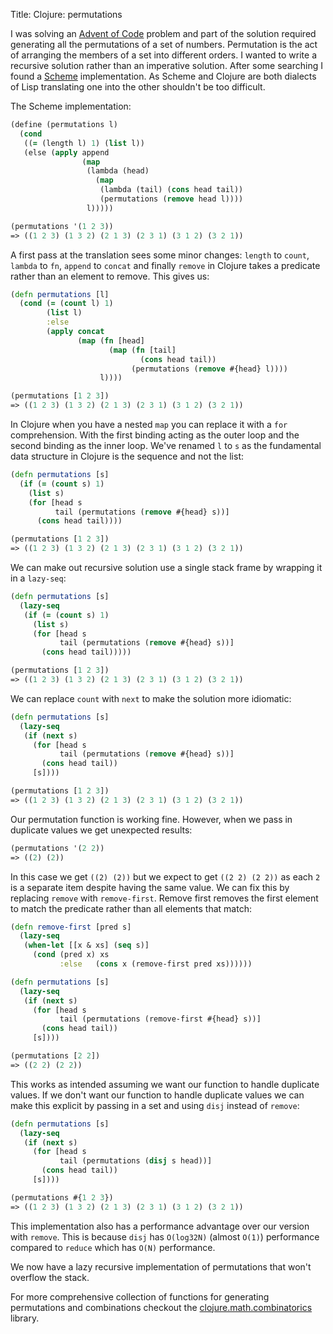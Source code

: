Title: Clojure: permutations

I was solving an [Advent of Code](https://adventofcode.com/) problem and part of the solution required generating all the permutations of a set of numbers. Permutation is the act of arranging the members of a set into different orders. I wanted to write a recursive solution rather than an imperative solution. After some searching I found a [Scheme](https://en.wikipedia.org/wiki/Scheme_(programming_language)) implementation. As Scheme and Clojure are both dialects of Lisp translating one into the other shouldn't be too difficult.

The Scheme implementation:

```Clojure
(define (permutations l)
  (cond
   ((= (length l) 1) (list l))
   (else (apply append
                (map
                 (lambda (head)
                   (map
                    (lambda (tail) (cons head tail))
                    (permutations (remove head l))))
                 l)))))

(permutations '(1 2 3))
=> ((1 2 3) (1 3 2) (2 1 3) (2 3 1) (3 1 2) (3 2 1))
```

A first pass at the translation sees some minor changes: `length` to `count`, `lambda` to `fn`, `append` to `concat` and finally `remove` in Clojure takes a predicate rather than an element to remove. This gives us:

```Clojure
(defn permutations [l]
  (cond (= (count l) 1)
        (list l)
        :else
        (apply concat
               (map (fn [head]
                      (map (fn [tail]
                             (cons head tail))
                           (permutations (remove #{head} l))))
                    l))))

(permutations [1 2 3])
=> ((1 2 3) (1 3 2) (2 1 3) (2 3 1) (3 1 2) (3 2 1))
```

In Clojure when you have a nested `map` you can replace it with a `for` comprehension. With the first binding acting as the outer loop and the second binding as the inner loop. We've renamed `l` to `s` as the fundamental data structure in Clojure is the sequence and not the list:

```Clojure
(defn permutations [s]
  (if (= (count s) 1)
    (list s)
    (for [head s
          tail (permutations (remove #{head} s))]
      (cons head tail))))

(permutations [1 2 3])
=> ((1 2 3) (1 3 2) (2 1 3) (2 3 1) (3 1 2) (3 2 1))
```

We can make out recursive solution use a single stack frame by wrapping it in a `lazy-seq`:

```Clojure
(defn permutations [s]
  (lazy-seq
   (if (= (count s) 1)
     (list s)
     (for [head s
           tail (permutations (remove #{head} s))]
       (cons head tail)))))

(permutations [1 2 3])
=> ((1 2 3) (1 3 2) (2 1 3) (2 3 1) (3 1 2) (3 2 1))
```

We can replace `count` with `next` to make the solution more idiomatic:

```Clojure
(defn permutations [s]
  (lazy-seq
   (if (next s)
     (for [head s
           tail (permutations (remove #{head} s))]
       (cons head tail))
     [s])))

(permutations [1 2 3])
=> ((1 2 3) (1 3 2) (2 1 3) (2 3 1) (3 1 2) (3 2 1))
```

Our permutation function is working fine. However, when we pass in duplicate values we get unexpected results:

```Clojure
(permutations '(2 2))
=> ((2) (2))
```

In this case we get `((2) (2))` but we expect to get `((2 2) (2 2))` as each `2` is a separate item despite having the same value. We can fix this by replacing `remove` with `remove-first`. Remove first removes the first element to match the predicate rather than all elements that match:

```Clojure
(defn remove-first [pred s]
  (lazy-seq
   (when-let [[x & xs] (seq s)]
     (cond (pred x) xs
           :else   (cons x (remove-first pred xs))))))

(defn permutations [s]
  (lazy-seq
   (if (next s)
     (for [head s
           tail (permutations (remove-first #{head} s))]
       (cons head tail))
     [s])))

(permutations [2 2])
=> ((2 2) (2 2))
```

This works as intended assuming  we want our function to handle duplicate values. If we don't want our function to handle duplicate values we can make this explicit by passing in a set and using `disj` instead of `remove`:

```Clojure
(defn permutations [s]
  (lazy-seq
   (if (next s)
     (for [head s
           tail (permutations (disj s head))]
       (cons head tail))
     [s])))

(permutations #{1 2 3})
=> ((1 2 3) (1 3 2) (2 1 3) (2 3 1) (3 1 2) (3 2 1))
```

This implementation also has a performance advantage over our version with `remove`. This is because `disj` has `O(log32N)` (almost `O(1)`) performance compared to `reduce` which has `O(N)` performance.

We now have a lazy recursive implementation of permutations that won't overflow the stack.

For more comprehensive collection of functions for generating permutations and combinations checkout the [clojure.math.combinatorics](https://github.com/clojure/math.combinatoricsh/) library.
